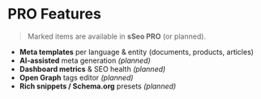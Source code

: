 # PRO Features

> Marked items are available in **sSeo PRO** (or planned).

- **Meta templates** per language & entity (documents, products, articles)
- **AI‑assisted** meta generation *(planned)*
- **Dashboard metrics** & SEO health *(planned)*
- **Open Graph** tags editor *(planned)*
- **Rich snippets / Schema.org** presets *(planned)*

